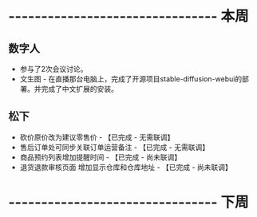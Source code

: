 # -------------------------------- 本周

## 数字人
* 参与了2次会议讨论。
* 文生图 - 在直播那台电脑上，完成了开源项目stable-diffusion-webui的部署。并完成了中文扩展的安装。

## 松下
* 砍价原价改为建议零售价 - 【已完成 - 无需联调】
* 售后订单处可同步关联订单运营备注 - 【已完成 - 无需联调】
* 商品预约列表增加提醒时间 - 【已完成 - 尚未联调】
* 退货退款审核页面 增加显示仓库和仓库地址 - 【已完成 - 尚未联调】

# -------------------------------- 下周
